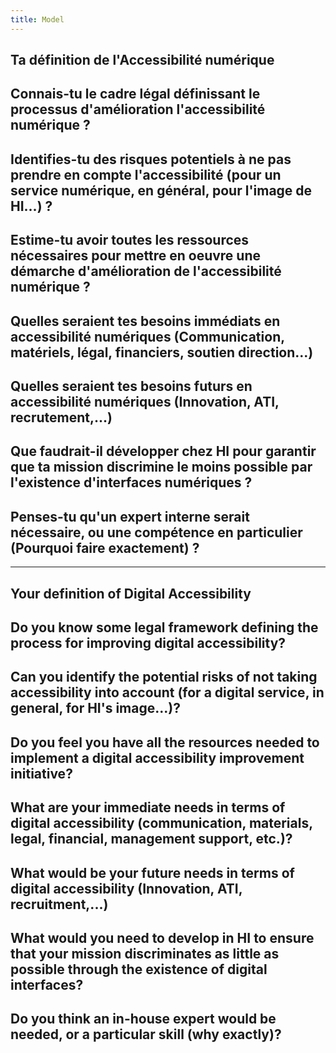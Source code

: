 ```yaml
---
title: Model
---
```


## Ta définition de l'Accessibilité numérique

## Connais-tu le cadre légal définissant le processus d'amélioration l'accessibilité numérique ?

## Identifies-tu des risques potentiels à ne pas prendre en compte l'accessibilité (pour un service numérique, en général, pour l'image de HI...) ?

## Estime-tu avoir toutes les ressources nécessaires pour mettre en oeuvre une démarche d'amélioration de l'accessibilité numérique ?

## Quelles seraient tes besoins immédiats en accessibilité numériques (Communication, matériels, légal, financiers, soutien direction...)

## Quelles seraient tes besoins futurs en accessibilité numériques (Innovation, ATI, recrutement,...)

## Que faudrait-il développer chez HI pour garantir que ta mission discrimine le moins possible par l'existence d'interfaces numériques ?
 
## Penses-tu qu'un expert interne serait nécessaire, ou une compétence en particulier (Pourquoi faire exactement) ?


---

## Your definition of Digital Accessibility

## Do you know some legal framework defining the process for improving digital accessibility?

## Can you identify the potential risks of not taking accessibility into account (for a digital service, in general, for HI's image...)?

## Do you feel you have all the resources needed to implement a digital accessibility improvement initiative?

## What are your immediate needs in terms of digital accessibility (communication, materials, legal, financial, management support, etc.)?

## What would be your future needs in terms of digital accessibility (Innovation, ATI, recruitment,...)

## What would you need to develop in HI to ensure that your mission discriminates as little as possible through the existence of digital interfaces?

## Do you think an in-house expert would be needed, or a particular skill (why exactly)?